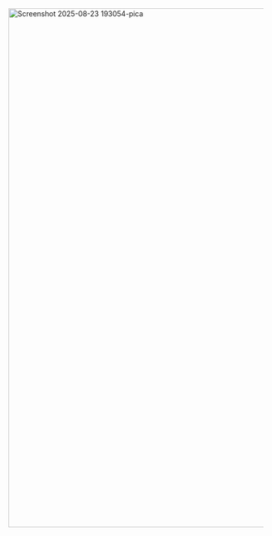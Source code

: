 <img width="954" height="1024" alt="Screenshot 2025-08-23 193054-pica" src="https://github.com/user-attachments/assets/4e8b0923-c884-471d-baec-c21a92c5e09a" />

